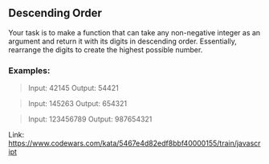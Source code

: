 ## Descending Order

Your task is to make a function that can take any non-negative integer as an argument and return it with its digits in descending order. Essentially, rearrange the digits to create the highest possible number.

### Examples:

> Input: 42145 Output: 54421

> Input: 145263 Output: 654321

> Input: 123456789 Output: 987654321

Link: https://www.codewars.com/kata/5467e4d82edf8bbf40000155/train/javascript
